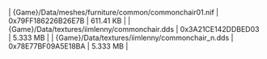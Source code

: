 ﻿| {Game}/Data/meshes/furniture/common/commonchair01.nif | 0x79FF186226B26E7B | 611.41 KB | 
| {Game}/Data/textures/iimlenny/commonchair.dds         | 0x3A21CE142DDBED03 | 5.333 MB  | 
| {Game}/Data/textures/iimlenny/commonchair_n.dds       | 0x78E77BF09A5E18BA | 5.333 MB  | 
